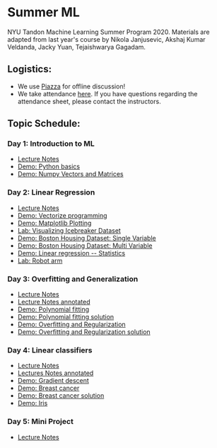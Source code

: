 # Summer ML
NYU Tandon Machine Learning Summer Program 2020. Materials are adapted from last year's course by Nikola Janjusevic, Akshaj Kumar Veldanda, Jacky Yuan, Tejaishwarya Gagadam.

## Logistics:
- We use [Piazza](https://piazza.com/nyu/other/ml101) for offline discussion!
- We take attendance [here](https://drive.google.com/file/d/1LPcvUr3758Wxgro-EszJxSvAHTzcxs-W/view?usp=sharing). If you have questions regarding the attendance sheet, please contact the instructors.

## Topic Schedule:
### Day 1: Introduction to ML
- [Lecture Notes](https://github.com/BolunDai0216/nyuMLSummerSchool/blob/master/day01/lecture01_Introduction_to_Machine_Learning.pdf)
- [Demo: Python basics](https://github.com/BolunDai0216/nyuMLSummerSchool/blob/master/day01/demo_python_basics.ipynb)
- [Demo: Numpy Vectors and Matrices](https://github.com/BolunDai0216/nyuMLSummerSchool/blob/master/day01/demo_vectors_matrices.ipynb)

### Day 2: Linear Regression
- [Lecture Notes](https://github.com/BolunDai0216/nyuMLSummerSchool/blob/master/day02/lecture02_Linear_Regression.pdf)
- [Demo: Vectorize programming](https://github.com/BolunDai0216/nyuMLSummerSchool/blob/master/day02/vectorize_programming.ipynb)
- [Demo: Matplotlib Plotting](https://github.com/BolunDai0216/nyuMLSummerSchool/blob/master/day02/demo_plot.ipynb)
- [Lab: Visualizing Icebreaker Dataset](https://github.com/BolunDai0216/nyuMLSummerSchool/blob/master/day02/lab_icebreaker.ipynb)
- [Demo: Boston Housing Dataset: Single Variable](https://github.com/BolunDai0216/nyuMLSummerSchool/blob/master/day02/demo_boston_housing_one_variable.ipynb)
- [Demo: Boston Housing Dataset: Multi Variable](https://github.com/BolunDai0216/nyuMLSummerSchool/blob/master/day02/demo_multilinear.ipynb)
- [Demo: Linear regression -- Statistics](https://github.com/BolunDai0216/nyuMLSummerSchool/blob/master/day02/linear_regression_statistics_verification.ipynb)
- [Lab: Robot arm](https://github.com/BolunDai0216/nyuMLSummerSchool/blob/master/day02/lab_robot_arm.ipynb)

### Day 3: Overfitting and Generalization
- [Lecture Notes](https://github.com/BolunDai0216/nyuMLSummerSchool/blob/master/day03/lecture03_Overfitting_Generalization.pdf)
- [Lecture Notes annotated](https://github.com/BolunDai0216/nyuMLSummerSchool/blob/master/day03/lecture03_Overfitting_Generalization_annotated.pdf)
- [Demo: Polynomial fitting](https://github.com/BolunDai0216/nyuMLSummerSchool/blob/master/day03/demo_fit_polynomial.ipynb)
- [Demo: Polynomial fitting solution](https://github.com/BolunDai0216/nyuMLSummerSchool/blob/master/day03/demo_fit_polynomial_solution.ipynb)
- [Demo: Overfitting and Regularization](https://github.com/BolunDai0216/nyuMLSummerSchool/blob/master/day03/demo_overfitting_regularization.ipynb)
- [Demo: Overfitting and Regularization solution](https://github.com/BolunDai0216/nyuMLSummerSchool/blob/master/day03/demo_overfitting_regularization_solution.ipynb)

### Day 4: Linear classifiers
- [Lecture Notes](https://github.com/BolunDai0216/nyuMLSummerSchool/blob/master/day04/lecture04_Linear_Classifiers.pdf)
- [Lectures Notes annotated](https://github.com/BolunDai0216/nyuMLSummerSchool/blob/master/day04/lecture04_Linear_Classifiers_annotated.pdf)
- [Demo: Gradient descent](https://github.com/BolunDai0216/nyuMLSummerSchool/blob/master/day03/demo_gd_linreg.ipynb)
- [Demo: Breast cancer](https://github.com/BolunDai0216/nyuMLSummerSchool/blob/master/day04/Breast_Cancer_Demo.ipynb)
- [Demo: Breast cancer solution](https://github.com/BolunDai0216/nyuMLSummerSchool/blob/master/day04/Breast_Cancer_Demo_solution.ipynb)
- [Demo: Iris](https://github.com/BolunDai0216/nyuMLSummerSchool/blob/master/day04/demo_iris.ipynb) 

### Day 5: Mini Project
- [Lecture Notes](https://github.com/BolunDai0216/nyuMLSummerSchool/blob/master/day05/lecture05_Mini_Project.pdf)


